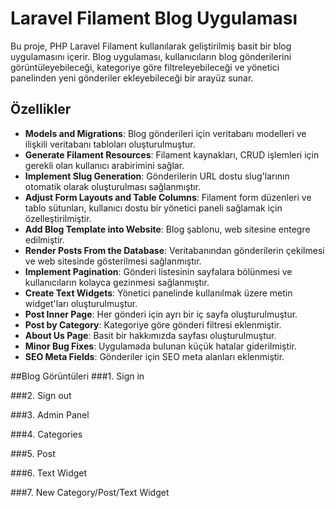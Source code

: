 # Laravel Filament Blog Uygulaması

Bu proje, PHP Laravel Filament kullanılarak geliştirilmiş basit bir blog uygulamasını içerir. Blog uygulaması, kullanıcıların blog gönderilerini görüntüleyebileceği, kategoriye göre filtreleyebileceği ve yönetici panelinden yeni gönderiler ekleyebileceği bir arayüz sunar.

## Özellikler

- **Models and Migrations**: Blog gönderileri için veritabanı modelleri ve ilişkili veritabanı tabloları oluşturulmuştur.
- **Generate Filament Resources**: Filament kaynakları, CRUD işlemleri için gerekli olan kullanıcı arabirimini sağlar.
- **Implement Slug Generation**: Gönderilerin URL dostu slug'larının otomatik olarak oluşturulması sağlanmıştır.
- **Adjust Form Layouts and Table Columns**: Filament form düzenleri ve tablo sütunları, kullanıcı dostu bir yönetici paneli sağlamak için özelleştirilmiştir.
- **Add Blog Template into Website**: Blog şablonu, web sitesine entegre edilmiştir.
- **Render Posts From the Database**: Veritabanından gönderilerin çekilmesi ve web sitesinde gösterilmesi sağlanmıştır.
- **Implement Pagination**: Gönderi listesinin sayfalara bölünmesi ve kullanıcıların kolayca gezinmesi sağlanmıştır.
- **Create Text Widgets**: Yönetici panelinde kullanılmak üzere metin widget'ları oluşturulmuştur.
- **Post Inner Page**: Her gönderi için ayrı bir iç sayfa oluşturulmuştur.
- **Post by Category**: Kategoriye göre gönderi filtresi eklenmiştir.
- **About Us Page**: Basit bir hakkımızda sayfası oluşturulmuştur.
- **Minor Bug Fixes**: Uygulamada bulunan küçük hatalar giderilmiştir.
- **SEO Meta Fields**: Gönderiler için SEO meta alanları eklenmiştir.

##Blog Görüntüleri
###1. Sign in

###2. Sign out

###3. Admin Panel

###4. Categories

###5. Post

###6. Text Widget

###7. New Category/Post/Text Widget
